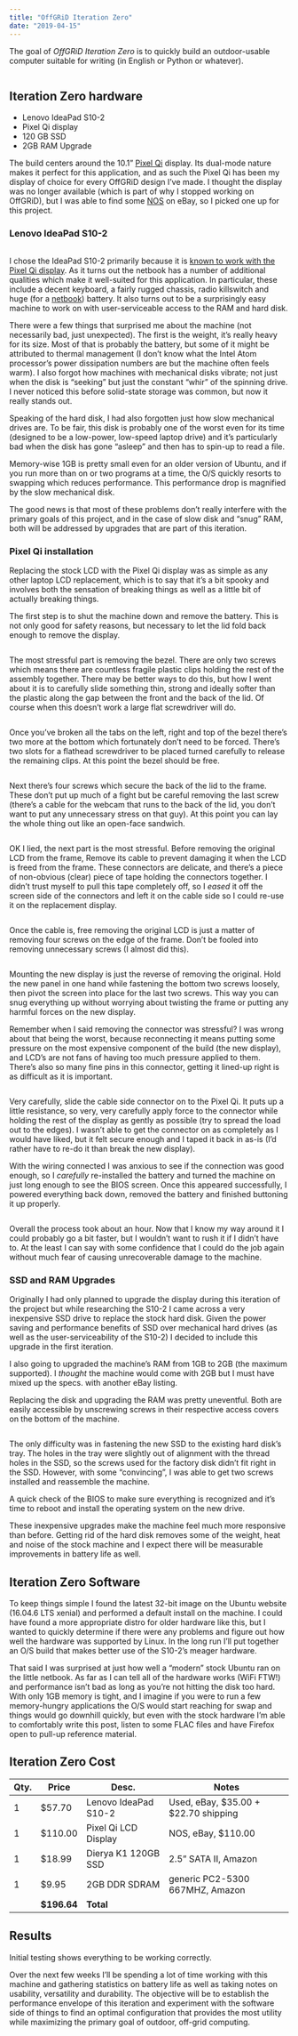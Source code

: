```yaml
---
title: "OffGRiD Iteration Zero"
date: "2019-04-15"
---
```


<div class="content">
<p>The goal of <em>OffGRiD Iteration Zero</em> is to quickly build an outdoor-usable computer suitable for writing (in English or Python or whatever).</p>
<p><img alt="" src="/oi0_outside.jpg"/></p>
<h2 id="iteration-zero-hardware">Iteration Zero hardware</h2>
<ul>
<li>Lenovo IdeaPad S10-2</li>
<li>Pixel Qi display</li>
<li>120 GB SSD</li>
<li>2GB RAM Upgrade</li>
</ul>
<p>The build centers around the 10.1” <a href="https://en.wikipedia.org/wiki/Pixel_Qi" target="_blank">Pixel Qi</a> display.  Its dual-mode nature makes it perfect for this application, and as such the Pixel Qi has been my display of choice for every OffGRiD design I’ve made.  I thought the display was no longer available (which is part of why I stopped working on OffGRiD), but I was able to find some <a href="https://en.wikipedia.org/wiki/New_old_stock" target="_blank">NOS</a> on eBay, so I picked one up for this project.</p>
<h3 id="lenovo-ideapad-s10-2">Lenovo IdeaPad S10-2</h3>
<p><img alt="" src="/oi0_s10-2.jpg"/></p>
<p>I chose the IdeaPad S10-2 primarily because it is <a href="https://www.engadget.com/2010/07/19/how-to-install-pixel-qis-3qi-display-on-your-netbook-and-why/" target="_blank">known to work with the Pixel Qi display</a>.  As it turns out the netbook has a number of additional qualities which make it well-suited for this application.  In particular, these include a decent keyboard, a fairly rugged chassis, radio killswitch and huge (for a <a href="https://en.wikipedia.org/wiki/Netbook" target="_blank">netbook</a>) battery.  It also turns out to be a surprisingly easy machine to work on with user-serviceable access to the RAM and hard disk.</p>
<p>There were a few things that surprised me about the machine (not necessarily bad, just unexpected).  The first is the weight, it’s really heavy for its size.  Most of that is probably the battery, but some of it might be attributed to thermal management (I don’t know what the Intel Atom processor’s power dissipation numbers are but the machine often feels warm).  I also forgot how machines with mechanical disks vibrate; not just when the disk is “seeking” but just the constant “whir” of the spinning drive.  I never noticed this before solid-state storage was common, but now it really stands out.</p>
<p>Speaking of the hard disk, I had also forgotten just how slow mechanical drives are.  To be fair, this disk is probably one of the worst even for its time (designed to be a low-power, low-speed laptop drive) and it’s particularly bad when the disk has gone “asleep” and then has to spin-up to read a file.</p>
<p>Memory-wise 1GB is pretty small even for an older version of Ubuntu, and if you run more than on or two programs at a time, the O/S quickly resorts to swapping which reduces performance.  This performance drop is magnified by the slow mechanical disk.</p>
<p>The good news is that most of these problems don’t really interfere with the primary goals of this project, and in the case of slow disk and “snug” RAM, both will be addressed by upgrades that are part of this iteration.</p>
<h3 id="pixel-qi-installation">Pixel Qi installation</h3>
<p>Replacing the stock LCD with the Pixel Qi display was as simple as any other laptop LCD replacement, which is to say that it’s a bit spooky and involves both the sensation of breaking things as well as a little bit of actually breaking things.</p>
<p>The first step is to shut the machine down and remove the battery.  This is not only good for safety reasons, but necessary to let the lid fold back enough to remove the display.</p>
<p><img alt="" src="/oi0_battery_out.jpg"/></p>
<p>The most stressful part is removing the bezel.  There are only two screws which means there are countless fragile plastic clips holding the rest of the assembly together.  There may be better ways to do this, but how I went about it is to carefully slide something thin, strong and ideally softer than the plastic along the gap between the front and the back of the lid.  Of course when this doesn’t work a large flat screwdriver will do.</p>
<p><img alt="" src="/oi0_bezel.jpg"/></p>
<p>Once you’ve broken all the tabs on the left, right and top of the bezel there’s two more at the bottom which fortunately don’t need to be forced.  There’s two slots for a flathead screwdriver to be placed turned carefully to release the remaining clips.  At this point the bezel should be free.</p>
<p><img alt="" src="/oi0_frame_screws.jpg"/></p>
<p>Next there’s four screws which secure the back of the lid to the frame.  These don’t put up much of a fight but be careful removing the last screw (there’s a cable for the webcam that runs to the back of the lid, you don’t want to put any unnecessary stress on that guy).  At this point you can lay the whole thing out like an open-face sandwich.</p>
<p><img alt="" src="/oi0_lcd_tape.jpg"/></p>
<p>OK I lied, the next part is the most stressful.  Before removing the original LCD from the frame, Remove its cable to prevent damaging it when the LCD is freed from the frame.  These connectors are delicate, and there’s a piece of non-obvious (clear) piece of tape holding the connectors together.  I didn’t trust myself to pull this tape completely off, so I <em>eased</em> it off the screen side of the connectors and left it on the cable side so I could re-use it on the replacement display.</p>
<p><img alt="" src="/oi0_frame_screw.jpg"/></p>
<p>Once the cable is, free removing the original LCD is just a matter of removing four screws on the edge of the frame.  Don’t be fooled into removing unnecessary screws (I almost did this).</p>
<p><img alt="" src="/oi0_hold_panel.jpg"/></p>
<p>Mounting the new display is just the reverse of removing the original.  Hold the new panel in one hand while fastening the bottom two screws loosely, then pivot the screen into place for the last two screws.  This way you can snug everything up without worrying about twisting the frame or putting any harmful forces on the new display.</p>
<p>Remember when I said removing the connector was stressful?  I was wrong about that being the worst, because reconnecting it means putting some pressure on the most expensive component of the build (the new display), and LCD’s are not fans of having too much pressure applied to them.  There’s also so many fine pins in this connector, getting it lined-up right is as difficult as it is important.</p>
<p><img alt="" src="/oi0_new_lcd_connection.jpg"/></p>
<p>Very carefully, slide the cable side connector on to the Pixel Qi.  It puts up a little resistance, so very, very carefully apply force to the connector while holding the rest of the display as gently as possible (try to spread the load out to the edges).  I wasn’t able to get the connector on as completely as I would have liked, but it felt secure enough and I taped it back in as-is (I’d rather have to re-do it than break the new display).</p>
<p>With the wiring connected I was anxious to see if the connection was good enough, so I <em>carefully</em> re-installed the battery and turned the machine on just long enough to see the BIOS screen.  Once this appeared successfully, I powered everything back down, removed the battery and finished buttoning it up properly.</p>
<p><img alt="" src="/oi0_screeen_works.jpg"/></p>
<p>Overall the process took about an hour.  Now that I know my way around it I could probably go a bit faster, but I wouldn’t want to rush it if I didn’t have to.  At the least I can say with some confidence that I could do the job again without much fear of causing unrecoverable damage to the machine.</p>
<h3 id="ssd-and-ram-upgrades">SSD and RAM Upgrades</h3>
<p>Originally I had only planned to upgrade the display during this iteration of the project but while researching the S10-2 I came across a very inexpensive SSD drive to replace the stock hard disk.  Given the power saving and performance benefits of SSD over mechanical hard drives (as well as the user-serviceability of the S10-2) I decided to include this upgrade in the first iteration.</p>
<p>I also going to upgraded the machine’s RAM from 1GB to 2GB (the maximum supported).  I <em>thought</em> the machine would come with 2GB but I must have mixed up the specs. with another eBay listing.</p>
<p>Replacing the disk and upgrading the RAM was pretty uneventful.  Both are easily accessible by unscrewing screws in their respective access covers on the bottom of the machine.</p>
<p><img alt="" src="/oi0_hdd.jpg"/></p>
<p>The only difficulty was in fastening the new SSD to the existing hard disk’s tray.  The holes in the tray were slightly out of alignment with the thread holes in the SSD, so the screws used for the factory disk didn’t fit right in the SSD.  However, with some “convincing”, I was able to get two screws installed and reassemble the machine.</p>
<p>A quick check of the BIOS to make sure everything is recognized and it’s time to reboot and install the operating system on the new drive.</p>
<p>These inexpensive upgrades make the machine feel much more responsive than before.  Getting rid of the hard disk removes some of the weight, heat and noise of the stock machine and I expect there will be measurable improvements in battery life as well.</p>
<h2 id="iteration-zero-software">Iteration Zero Software</h2>
<p>To keep things simple I found the latest 32-bit image on the Ubuntu website (16.04.6 LTS xenial) and performed a default install on the machine.  I could have found a more appropriate distro for older hardware like this, but I wanted to quickly determine if there were any problems and figure out how well the hardware was supported by Linux.  In the long run I’ll put together an O/S build that makes better use of the S10-2’s meager hardware.</p>
<p>That said I was surprised at just how well a “modern” stock Ubuntu ran on the little netbook.  As far as I can tell all of the hardware works (WiFi FTW!) and performance isn’t bad as long as you’re not hitting the disk too hard.  With only 1GB memory is tight, and I imagine if you were to run a few memory-hungry applications the O/S would start reaching for swap and things would go downhill quickly, but even with the stock hardware I’m able to comfortably write this post, listen to some FLAC files and have Firefox open to pull-up reference material.</p>
<h2 id="iteration-zero-cost">Iteration Zero Cost</h2>
<table>
<thead>
<tr>
<th>Qty.</th>
<th>Price</th>
<th>Desc.</th>
<th>Notes</th>
</tr>
</thead>
<tbody>
<tr>
<td>1</td>
<td>$57.70</td>
<td>Lenovo IdeaPad S10-2</td>
<td>Used, eBay, $35.00 + $22.70 shipping</td>
</tr>
<tr>
<td>1</td>
<td>$110.00</td>
<td>Pixel Qi LCD Display</td>
<td>NOS, eBay, $110.00</td>
</tr>
<tr>
<td>1</td>
<td>$18.99</td>
<td>Dierya K1 120GB SSD</td>
<td>2.5” SATA II, Amazon</td>
</tr>
<tr>
<td>1</td>
<td>$9.95</td>
<td>2GB DDR SDRAM</td>
<td>generic PC2-5300 667MHZ, Amazon</td>
</tr>
<tr>
<td></td>
<td><strong>$196.64</strong></td>
<td><strong>Total</strong></td>
<td></td>
</tr>
</tbody>
</table>
<h2 id="results">Results</h2>
<p>Initial testing shows everything to be working correctly.</p>
<p>Over the next few weeks I’ll be spending a lot of time working with this machine and gathering statistics on battery life as well as taking notes on usability, versatility and durability.  The objective will be to establish the performance envelope of this iteration and experiment with the software side of things to find an optimal configuration that provides the most utility while maximizing the primary goal of outdoor, off-grid computing.</p>
</div>
